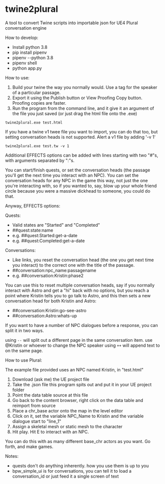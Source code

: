 # twine2plural
A tool to convert Twine scripts into importable json for UE4 Plural conversation engine

How to develop:
- Install python 3.8
- pip install pipenv
- pipenv --python 3.8
- pipenv shell
- python app.py 

How to use:
1. Build your twine the way you normally would. Use a tag for the speaker of a particular passage.
2. Export it using the Publish button or View Proofing Copy button. Proofing copies are faster.
3. Run the program from the command line, and it give it an argument of the file you just saved (or just drag the html file onto the .exe)

`twine2plural.exe test.html`

If you have a twine v1 twee file you want to import, you can do that too, but setting conversation heads is not supported. Alert a v1 file by adding '-v 1'

`twine2plural.exe test.tw -v 1`

Additional EFFECTS options can be added with lines starting with two "#"s, with arguments separated by ":"s.

You can start/finish quests, or set the conversation heads (the passage you'll get the next time you interact with an NPC). You can set the conversation heads for any NPC in the game this way, not just the one you're interacting with, so if you wanted to, say, blow up your whole friend circle because you were a massive dickhead to someone, you could do that.

Anyway, EFFECTS options:

Quests:
- Valid states are "Started" and "Completed"
- ##quest:state:name
- e.g. ##quest:Started:get-a-date
- e.g. ##quest:Completed:get-a-date

Conversations:
- Like links, you reset the conversation head (the one you get next time you interact) to the correct one with the title of the passage. 
- ##conversation:npc_name:passagename
- e.g. ##conversation:Kristin:phase2 

You can use this to reset multiple conversation heads, say if you normally interact with Astro and get a "hi" back with no options, but you reach a point where Kristin tells you to go talk to Astro, and this then sets a new conversation head for both Kristin and Astro:
- ##conversation:Kristin:go-see-astro
- ##conversation:Astro:whats-up

If you want to have a number of NPC dialogues before a response, you can split it in two ways.

using `--` will split out a different page in the same conversation item. use @Kristin or whoever to change the NPC speaker
using `++` will append text to on the same page.

How to use Plural:

The example file provided uses an NPC named Kristin, in "test.html"

1. Download (ask me) the UE project file
2. Take the .json file this program spits out and put it in your UE project folder
3. Point the data table source at this file
4. Go back to the content browser, right click on the data table and reimport from source
5. Place a chr_base actor onto the map in the level editor
6. Click on it, set the variable NPC_Name to Kristin and the variable dialogue start to "line_1"
7. Assign a skeletal mesh or static mesh to the character
8. Hit play. Hit E to interact with an NPC.

You can do this with as many different base_chr actors as you want. Go forth, and make games.

Notes:
- quests don't do anything inherently. how you use them is up to you
- bpw_simple_ui is for conversations, you can tell it to load a conversation_id or just feed it a single screen of text
